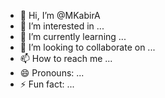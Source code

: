 - 👋 Hi, I’m @MKabirA
- 👀 I’m interested in ...
- 🌱 I’m currently learning ...
- 💞️ I’m looking to collaborate on ...
- 📫 How to reach me ...
- 😄 Pronouns: ...
- ⚡ Fun fact: ...

<!---
MKabirA/MKabirA is a ✨ special ✨ repository because its `README.md` (this file) appears on your GitHub profile.
You can click the Preview link to take a look at your changes.
--->
